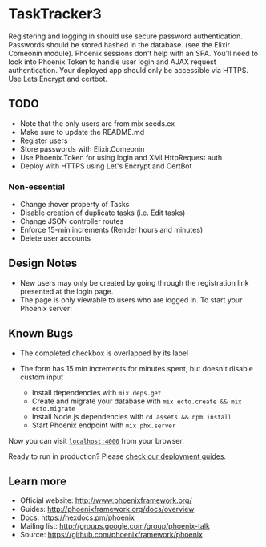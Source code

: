 # TaskTracker3

Registering and logging in should use secure password authentication.
Passwords should be stored hashed in the database. (see the Elixir Comeonin module).
Phoenix sessions don't help with an SPA. You'll need to look into Phoenix.Token to handle user login and AJAX request authentication.
Your deployed app should only be accessible via HTTPS. Use Lets Encrypt and certbot.

## TODO
* Note that the only users are from mix seeds.ex
* Make sure to update the README.md
* Register users
* Store passwords with Elixir.Comeonin
* Use Phoenix.Token for using login and XMLHttpRequest auth
* Deploy with HTTPS using Let's Encrypt and CertBot

### Non-essential
* Change :hover property of Tasks
* Disable creation of duplicate tasks (i.e. Edit tasks)
* Change JSON controller routes
* Enforce 15-min increments (Render hours and minutes)
* Delete user accounts

## Design Notes
* New users may only be created by going through the registration link presented at the login page.
* The page is only viewable to users who are logged in.
To start your Phoenix server:
## Known Bugs
* The completed checkbox is overlapped by its label
* The form has 15 min increments for minutes spent, but doesn't disable custom input


  * Install dependencies with `mix deps.get`
  * Create and migrate your database with `mix ecto.create && mix ecto.migrate`
  * Install Node.js dependencies with `cd assets && npm install`
  * Start Phoenix endpoint with `mix phx.server`

Now you can visit [`localhost:4000`](http://localhost:4000) from your browser.

Ready to run in production? Please [check our deployment guides](http://www.phoenixframework.org/docs/deployment).

## Learn more

  * Official website: http://www.phoenixframework.org/
  * Guides: http://phoenixframework.org/docs/overview
  * Docs: https://hexdocs.pm/phoenix
  * Mailing list: http://groups.google.com/group/phoenix-talk
  * Source: https://github.com/phoenixframework/phoenix
